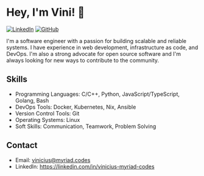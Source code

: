 # Hey, I'm Vini! 👋

[![LinkedIn](https://img.shields.io/badge/LinkedIn-vinicius--myriad--codes-blue)](https://linkedin.com/in/vinicius-myriad-codes)
[![GitHub](https://img.shields.io/badge/GitHub-vinicius507-blue)](https://github.com/vinicius507)

I'm a software engineer with a passion for building scalable and reliable systems. I have experience in web development, infrastructure as code, and DevOps. I'm also a strong advocate for open source software and I'm always looking for new ways to contribute to the community.

## Skills

- Programming Languages: C/C++, Python, JavaScript/TypeScript, Golang, Bash
- DevOps Tools: Docker, Kubernetes, Nix, Ansible
- Version Control Tools: Git
- Operating Systems: Linux
- Soft Skills: Communication, Teamwork, Problem Solving

## Contact

- Email: vinicius@myriad.codes
- LinkedIn: https://linkedin.com/in/vinicius-myriad-codes
